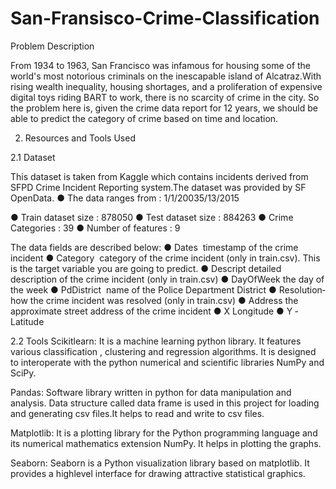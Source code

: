 # San-Fransisco-Crime-Classification

Problem Description

From 1934 to 1963, San Francisco was infamous for housing some of the world's most notorious criminals on the inescapable island of Alcatraz.With rising wealth inequality, housing shortages, and a proliferation of expensive digital toys riding BART to work, there is no scarcity of crime in the city. So the problem here is, given the crime data report for 12 years, we should be able to predict the category of crime based on time and location.

2. Resources and Tools Used

2.1 Dataset

This dataset is taken from Kaggle which contains incidents derived from SFPD Crime Incident Reporting system.The dataset was provided by SF OpenData.
● The data ranges from : 1/1/2003­5/13/2015

● Train dataset size : 878050
● Test dataset size : 884263
● Crime Categories : 39
● Number of features : 9

The data fields are described below:
● Dates ​­ timestamp of the crime incident
● Category ­ category of the crime incident (only in train.csv). This is the target variable you are
going to predict.
● Descript​­ detailed description of the crime incident (only in train.csv)
● DayOfWeek​­ the day of the week
● PdDistrict ​­ name of the Police Department District
● Resolution​­ how the crime incident was resolved (only in train.csv)
● Address​­ the approximate street address of the crime incident
● X​­ Longitude
● Y ​­ Latitude

2.2 Tools
Scikit­learn​: It is a machine learning python library. It features various classification , clustering and
regression algorithms. It is designed to interoperate with the python numerical and scientific libraries
NumPy and SciPy.

Pandas: Software library written in python for data manipulation and analysis. Data structure called data
frame is used in this project for loading and generating csv files.It helps to read and write to csv files.

Matplotlib​: It is a plotting library for the Python programming language and its numerical mathematics
extension NumPy. It helps in plotting the graphs.

Seaborn: Seaborn is a Python visualization library based on matplotlib. It provides a high­level interface
for drawing attractive statistical graphics.
